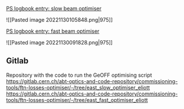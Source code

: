 
[PS logbook entry: slow beam optimiser](https://logbook.cern.ch/elogbook-server/GET/showEventInLogbook/3530140)

![[Pasted image 20221130105848.png|975]]

[PS logbook entry: fast beam optimiser](https://logbook.cern.ch/elogbook-server/GET/showEventInLogbook/3529788)

![[Pasted image 20221130091828.png|975]]

## Gitlab

Repository with the code to run the GeOFF optimising script
https://gitlab.cern.ch/abt-optics-and-code-repository/commissioning-tools/ftn-losses-optimiser/-/tree/east_slow_optimiser_eliott
https://gitlab.cern.ch/abt-optics-and-code-repository/commissioning-tools/ftn-losses-optimiser/-/tree/east_fast_optimiser_eliott
